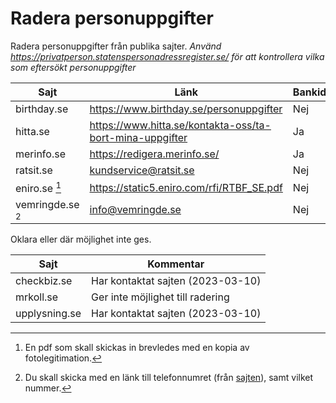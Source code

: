 # Radera personuppgifter

Radera personuppgifter från publika sajter. _Använd https://privatperson.statenspersonadressregister.se/ för att kontrollera vilka som eftersökt personuppgifter_

| Sajt              | Länk                                                        | Bankid  |
| -----------       | -----------                                                 | ------- |
| birthday.se       | https://www.birthday.se/personuppgifter                     | Nej     |
| hitta.se          | https://www.hitta.se/kontakta-oss/ta-bort-mina-uppgifter    | Ja      |
| merinfo.se        | https://redigera.merinfo.se/                                | Ja      |
| ratsit.se         | [kundservice@ratsit.se](mailto:kundservice@ratsit.se)       | Nej     |
| eniro.se [^1]     | https://static5.eniro.com/rfi/RTBF_SE.pdf                   | Nej     |
| vemringde.se [^2] | [info@vemringde.se](mailto:info@vemringde.se)               | Nej     |


Oklara eller där möjlighet inte ges.

| Sajt        | Kommentar |
| -------     | ------- |
| checkbiz.se | Har kontaktat sajten (2023-03-10) |
| mrkoll.se   | Ger inte möjlighet till radering |
| upplysning.se | Har kontaktat sajten (2023-03-10) |

[^1]: En pdf som skall skickas in brevledes med en kopia av fotolegitimation.
[^2]: Du skall skicka med en länk till telefonnumret (från [sajten](https://www.vemringde.se/)), samt vilket nummer.
